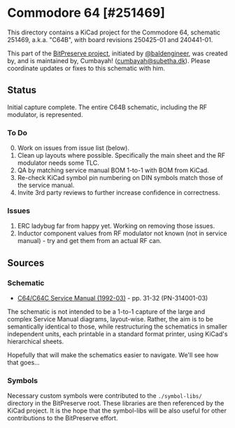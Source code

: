 # Commodore 64 [#251469]

This directory contains a KiCad project for the Commodore 64, schematic 251469, a.k.a. "C64B", with board revisions 250425-01 and 240441-01.

This part of the [BitPreserve project](https://github.com/baldengineer/bit-preserve), initiated by [@baldengineer](https://github.com/baldengineer), was created by, and is maintained by, Cumbayah! (cumbayah@subetha.dk).
Please coordinate updates or fixes to this schematic with him.

## Status
Initial capture complete. The entire C64B schematic, including the RF modulator, is represented.

### To Do
 0) Work on issues from issue list (below).
 1) Clean up layouts where possible. Specifically the main sheet and the RF modulator needs some TLC.
 2) QA by matching service manual BOM 1-to-1 with BOM from KiCad.
 3) Re-check KiCad symbol pin numbering on DIN symbols match those of the service manual.
 4) Invite 3rd party reviews to further increase confidence in correctness.

### Issues
 1) ERC ladybug far from happy yet. Working on removing those issues.
 2) Inductor component values from RF modulator not known (not in service manual) - try and get them from an actual RF can.

## Sources

### Schematic

* [C64/C64C Service Manual (1992-03)](https://archive.org/details/C64-C64C_Service_Manual_1992-03_Commodore) - pp. 31-32 (PN-314001-03)

The schematic is not intended to be a 1-to-1 capture of the large and complex Service Manual diagrams, layout-wise.
Rather, the aim is to be semantically identical to those, while restructuring the schematics in smaller independent units,
each printable in a standard format printer, using KiCad's hierarchical sheets.

Hopefully that will make the schematics easier to navigate. We'll see how that goes...

### Symbols
Necessary custom symbols were contributed to the `./symbol-libs/` directory in the BitPreserve root. These libraries are then referenced by the KiCad project. It is the hope that the symbol-libs will be also useful for other contributions to the BitPreserve effort.
